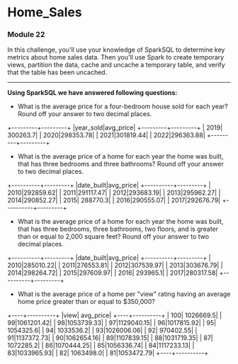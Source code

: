 # Home_Sales
### Module 22

In this challenge, you'll use your knowledge of SparkSQL to determine key metrics about home sales data. Then you'll use Spark to create temporary views, partition the data, cache and uncache a temporary table, and verify that the table has been uncached.
____________________________

**Using SparkSQL we have answered following questions:**

- What is the average price for a four-bedroom house sold for each year? Round off your answer to two decimal places.

+---------+---------+
|year_sold|avg_price|
+---------+---------+
|     2019| 300263.7|
|     2020|298353.78|
|     2021|301819.44|
|     2022|296363.88|
+---------+---------+

- What is the average price of a home for each year the home was built, that has three bedrooms and three bathrooms? Round off your answer to two decimal places.

+----------+---------+
|date_built|avg_price|
+----------+---------+
|      2010|292859.62|
|      2011|291117.47|
|      2012|293683.19|
|      2013|295962.27|
|      2014|290852.27|
|      2015| 288770.3|
|      2016|290555.07|
|      2017|292676.79|
+----------+---------+

- What is the average price of a home for each year the home was built, that has three bedrooms, three bathrooms, two floors, and is greater than or equal to 2,000 square feet? Round off your answer to two decimal places.

+----------+---------+
|date_built|avg_price|
+----------+---------+
|      2010|285010.22|
|      2011|276553.81|
|      2012|307539.97|
|      2013|303676.79|
|      2014|298264.72|
|      2015|297609.97|
|      2016| 293965.1|
|      2017|280317.58|
+----------+---------+

- What is the average price of a home per "view" rating having an average home price greater than or equal to $350,000? 

+----+----------+
|view| avg_price|
+----+----------+
| 100| 1026669.5|
|  99|1061201.42|
|  98|1053739.33|
|  97|1129040.15|
|  96|1017815.92|
|  95| 1054325.6|
|  94| 1033536.2|
|  93|1026006.06|
|  92| 970402.55|
|  91|1137372.73|
|  90|1062654.16|
|  89|1107839.15|
|  88|1031719.35|
|  87| 1072285.2|
|  86|1070444.25|
|  85|1056336.74|
|  84|1117233.13|
|  83|1033965.93|
|  82| 1063498.0|
|  81|1053472.79|
+----+----------+